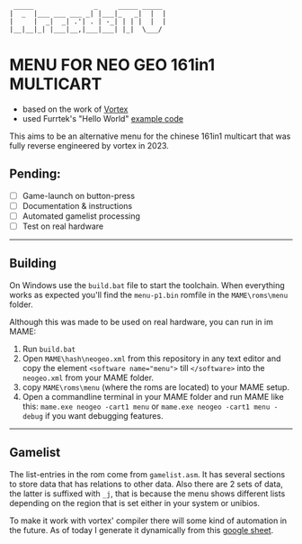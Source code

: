 ```
 _____               _     _____ _____ 
|  _  |___ ___ ___ _| |___|_   _|  |  |
|     |  _|  _| .'| . | -_| | | |  |  |
|__|__|_| |___|__,|___|___| |_|  \___/ 
```
# MENU FOR NEO GEO 161in1 MULTICART 
- based on the work of [Vortex](https://github.com/xvortex/VTXCart)
- used Furrtek's "Hello World" [example code](https://wiki.neogeodev.org/index.php?title=Hello_world_tutorial)

This aims to be an alternative menu for the chinese 161in1 multicart that was fully reverse engineered by vortex in 2023.

## Pending:

- [ ] Game-launch on button-press
- [ ] Documentation & instructions
- [ ] Automated gamelist processing
- [ ] Test on real hardware

---

## Building

On Windows use the `build.bat` file to start the toolchain.
When everything works as expected you'll find the `menu-p1.bin` romfile in the `MAME\roms\menu` folder.

Although this was made to be used on real hardware, you can run in im MAME:

1. Run `build.bat`
2. Open `MAME\hash\neogeo.xml` from this repository in any text editor and copy the element `<software name="menu">` till `</software>` into the `neogeo.xml` from your MAME folder.
3. copy `MAME\roms\menu` (where the roms are located) to your MAME setup.
4. Open a commandline terminal in your MAME folder and run MAME like this: `mame.exe neogeo -cart1 menu` or `mame.exe neogeo -cart1 menu -debug` if you want debugging features.

---

## Gamelist

The list-entries in the rom come from `gamelist.asm`. 
It has several sections to store data that has relations to other data.
Also there are 2 sets of data, the latter is suffixed with `_j`, that is because the menu shows different lists depending on the region that is set either in your system or unibios.

To make it work with vortex' compiler there will some kind of automation in the future.
As of today I generate it dynamically from this [google sheet](https://docs.google.com/spreadsheets/d/1SvTqueoCBW6DWAlXX2c7Bu-1nL3tjjF4dnOUXxzvHcQ/edit?usp=sharing).